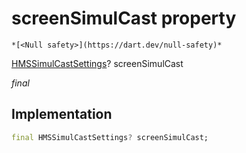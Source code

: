


# screenSimulCast property




    *[<Null safety>](https://dart.dev/null-safety)*


[HMSSimulCastSettings](../../model_hms_simul_cast_settings/HMSSimulCastSettings-class.md)? screenSimulCast
  
_final_






## Implementation

```dart
final HMSSimulCastSettings? screenSimulCast;


```







